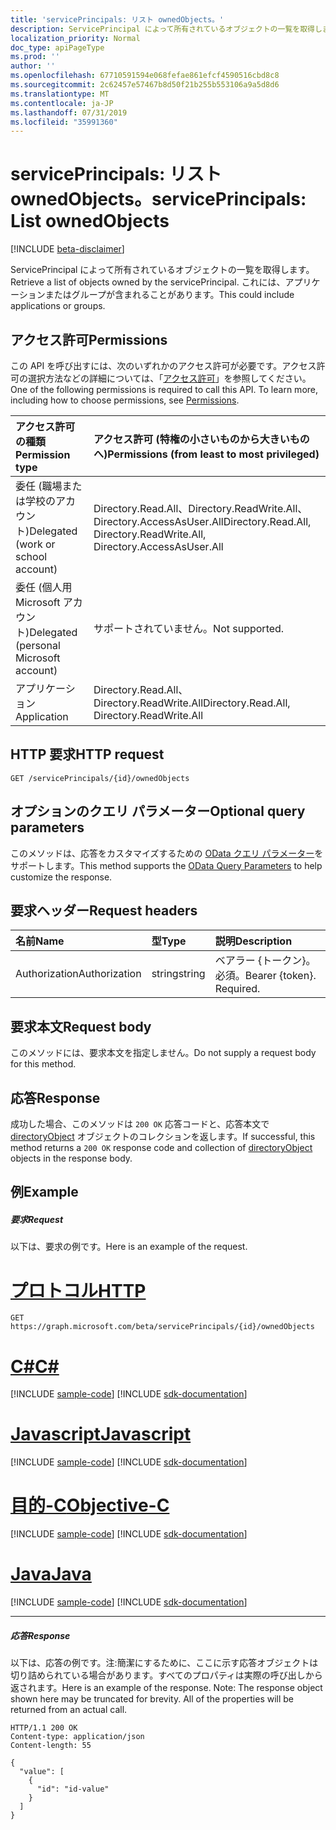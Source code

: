 ```yaml
---
title: 'servicePrincipals: リスト ownedObjects。'
description: ServicePrincipal によって所有されているオブジェクトの一覧を取得します。  これには、アプリケーションまたはグループが含まれることがあります。
localization_priority: Normal
doc_type: apiPageType
ms.prod: ''
author: ''
ms.openlocfilehash: 67710591594e068fefae861efcf4590516cbd8c8
ms.sourcegitcommit: 2c62457e57467b8d50f21b255b553106a9a5d8d6
ms.translationtype: MT
ms.contentlocale: ja-JP
ms.lasthandoff: 07/31/2019
ms.locfileid: "35991360"
---
```

# <a name="serviceprincipals-list-ownedobjects"></a><span data-ttu-id="3e3a6-104">servicePrincipals: リスト ownedObjects。</span><span class="sxs-lookup"><span data-stu-id="3e3a6-104">servicePrincipals: List ownedObjects</span></span>

[!INCLUDE [beta-disclaimer](../../includes/beta-disclaimer.md)]

<span data-ttu-id="3e3a6-105">ServicePrincipal によって所有されているオブジェクトの一覧を取得します。</span><span class="sxs-lookup"><span data-stu-id="3e3a6-105">Retrieve a list of objects owned by the servicePrincipal.</span></span>  <span data-ttu-id="3e3a6-106">これには、アプリケーションまたはグループが含まれることがあります。</span><span class="sxs-lookup"><span data-stu-id="3e3a6-106">This could include applications or groups.</span></span>

## <a name="permissions"></a><span data-ttu-id="3e3a6-107">アクセス許可</span><span class="sxs-lookup"><span data-stu-id="3e3a6-107">Permissions</span></span>
<span data-ttu-id="3e3a6-p103">この API を呼び出すには、次のいずれかのアクセス許可が必要です。アクセス許可の選択方法などの詳細については、「[アクセス許可](/graph/permissions-reference)」を参照してください。</span><span class="sxs-lookup"><span data-stu-id="3e3a6-p103">One of the following permissions is required to call this API. To learn more, including how to choose permissions, see [Permissions](/graph/permissions-reference).</span></span>

|<span data-ttu-id="3e3a6-110">アクセス許可の種類</span><span class="sxs-lookup"><span data-stu-id="3e3a6-110">Permission type</span></span>      | <span data-ttu-id="3e3a6-111">アクセス許可 (特権の小さいものから大きいものへ)</span><span class="sxs-lookup"><span data-stu-id="3e3a6-111">Permissions (from least to most privileged)</span></span>              |
|:--------------------|:---------------------------------------------------------|
|<span data-ttu-id="3e3a6-112">委任 (職場または学校のアカウント)</span><span class="sxs-lookup"><span data-stu-id="3e3a6-112">Delegated (work or school account)</span></span> | <span data-ttu-id="3e3a6-113">Directory.Read.All、Directory.ReadWrite.All、Directory.AccessAsUser.All</span><span class="sxs-lookup"><span data-stu-id="3e3a6-113">Directory.Read.All, Directory.ReadWrite.All, Directory.AccessAsUser.All</span></span>    |
|<span data-ttu-id="3e3a6-114">委任 (個人用 Microsoft アカウント)</span><span class="sxs-lookup"><span data-stu-id="3e3a6-114">Delegated (personal Microsoft account)</span></span> | <span data-ttu-id="3e3a6-115">サポートされていません。</span><span class="sxs-lookup"><span data-stu-id="3e3a6-115">Not supported.</span></span>    |
|<span data-ttu-id="3e3a6-116">アプリケーション</span><span class="sxs-lookup"><span data-stu-id="3e3a6-116">Application</span></span> | <span data-ttu-id="3e3a6-117">Directory.Read.All、Directory.ReadWrite.All</span><span class="sxs-lookup"><span data-stu-id="3e3a6-117">Directory.Read.All, Directory.ReadWrite.All</span></span> |

## <a name="http-request"></a><span data-ttu-id="3e3a6-118">HTTP 要求</span><span class="sxs-lookup"><span data-stu-id="3e3a6-118">HTTP request</span></span>
<!-- { "blockType": "ignored" } -->
```http
GET /servicePrincipals/{id}/ownedObjects
```
## <a name="optional-query-parameters"></a><span data-ttu-id="3e3a6-119">オプションのクエリ パラメーター</span><span class="sxs-lookup"><span data-stu-id="3e3a6-119">Optional query parameters</span></span>
<span data-ttu-id="3e3a6-120">このメソッドは、応答をカスタマイズするための [OData クエリ パラメーター](https://developer.microsoft.com/graph/docs/concepts/query_parameters)をサポートします。</span><span class="sxs-lookup"><span data-stu-id="3e3a6-120">This method supports the [OData Query Parameters](https://developer.microsoft.com/graph/docs/concepts/query_parameters) to help customize the response.</span></span>

## <a name="request-headers"></a><span data-ttu-id="3e3a6-121">要求ヘッダー</span><span class="sxs-lookup"><span data-stu-id="3e3a6-121">Request headers</span></span>
| <span data-ttu-id="3e3a6-122">名前</span><span class="sxs-lookup"><span data-stu-id="3e3a6-122">Name</span></span>       | <span data-ttu-id="3e3a6-123">型</span><span class="sxs-lookup"><span data-stu-id="3e3a6-123">Type</span></span> | <span data-ttu-id="3e3a6-124">説明</span><span class="sxs-lookup"><span data-stu-id="3e3a6-124">Description</span></span>|
|:-----------|:------|:----------|
| <span data-ttu-id="3e3a6-125">Authorization</span><span class="sxs-lookup"><span data-stu-id="3e3a6-125">Authorization</span></span>  | <span data-ttu-id="3e3a6-126">string</span><span class="sxs-lookup"><span data-stu-id="3e3a6-126">string</span></span>  | <span data-ttu-id="3e3a6-p104">ベアラー {トークン}。必須。</span><span class="sxs-lookup"><span data-stu-id="3e3a6-p104">Bearer {token}. Required.</span></span> |

## <a name="request-body"></a><span data-ttu-id="3e3a6-129">要求本文</span><span class="sxs-lookup"><span data-stu-id="3e3a6-129">Request body</span></span>
<span data-ttu-id="3e3a6-130">このメソッドには、要求本文を指定しません。</span><span class="sxs-lookup"><span data-stu-id="3e3a6-130">Do not supply a request body for this method.</span></span>

## <a name="response"></a><span data-ttu-id="3e3a6-131">応答</span><span class="sxs-lookup"><span data-stu-id="3e3a6-131">Response</span></span>

<span data-ttu-id="3e3a6-132">成功した場合、このメソッドは `200 OK` 応答コードと、応答本文で [directoryObject](../resources/directoryobject.md) オブジェクトのコレクションを返します。</span><span class="sxs-lookup"><span data-stu-id="3e3a6-132">If successful, this method returns a `200 OK` response code and collection of [directoryObject](../resources/directoryobject.md) objects in the response body.</span></span>
## <a name="example"></a><span data-ttu-id="3e3a6-133">例</span><span class="sxs-lookup"><span data-stu-id="3e3a6-133">Example</span></span>
##### <a name="request"></a><span data-ttu-id="3e3a6-134">要求</span><span class="sxs-lookup"><span data-stu-id="3e3a6-134">Request</span></span>
<span data-ttu-id="3e3a6-135">以下は、要求の例です。</span><span class="sxs-lookup"><span data-stu-id="3e3a6-135">Here is an example of the request.</span></span>

# <a name="httptabhttp"></a>[<span data-ttu-id="3e3a6-136">プロトコル</span><span class="sxs-lookup"><span data-stu-id="3e3a6-136">HTTP</span></span>](#tab/http)
<!-- {
  "blockType": "request",
  "name": "get_ownedobjects"
}-->
```http
GET https://graph.microsoft.com/beta/servicePrincipals/{id}/ownedObjects
```
# <a name="ctabcsharp"></a>[<span data-ttu-id="3e3a6-137">C#</span><span class="sxs-lookup"><span data-stu-id="3e3a6-137">C#</span></span>](#tab/csharp)
[!INCLUDE [sample-code](../includes/snippets/csharp/get-ownedobjects-csharp-snippets.md)]
[!INCLUDE [sdk-documentation](../includes/snippets/snippets-sdk-documentation-link.md)]

# <a name="javascripttabjavascript"></a>[<span data-ttu-id="3e3a6-138">Javascript</span><span class="sxs-lookup"><span data-stu-id="3e3a6-138">Javascript</span></span>](#tab/javascript)
[!INCLUDE [sample-code](../includes/snippets/javascript/get-ownedobjects-javascript-snippets.md)]
[!INCLUDE [sdk-documentation](../includes/snippets/snippets-sdk-documentation-link.md)]

# <a name="objective-ctabobjc"></a>[<span data-ttu-id="3e3a6-139">目的-C</span><span class="sxs-lookup"><span data-stu-id="3e3a6-139">Objective-C</span></span>](#tab/objc)
[!INCLUDE [sample-code](../includes/snippets/objc/get-ownedobjects-objc-snippets.md)]
[!INCLUDE [sdk-documentation](../includes/snippets/snippets-sdk-documentation-link.md)]

# <a name="javatabjava"></a>[<span data-ttu-id="3e3a6-140">Java</span><span class="sxs-lookup"><span data-stu-id="3e3a6-140">Java</span></span>](#tab/java)
[!INCLUDE [sample-code](../includes/snippets/java/get-ownedobjects-java-snippets.md)]
[!INCLUDE [sdk-documentation](../includes/snippets/snippets-sdk-documentation-link.md)]

---

##### <a name="response"></a><span data-ttu-id="3e3a6-141">応答</span><span class="sxs-lookup"><span data-stu-id="3e3a6-141">Response</span></span>
<span data-ttu-id="3e3a6-p105">以下は、応答の例です。注:簡潔にするために、ここに示す応答オブジェクトは切り詰められている場合があります。すべてのプロパティは実際の呼び出しから返されます。</span><span class="sxs-lookup"><span data-stu-id="3e3a6-p105">Here is an example of the response. Note: The response object shown here may be truncated for brevity. All of the properties will be returned from an actual call.</span></span>
<!-- {
  "blockType": "response",
  "truncated": true,
  "@odata.type": "microsoft.graph.directoryObject",
  "isCollection": true
} -->
```http
HTTP/1.1 200 OK
Content-type: application/json
Content-length: 55

{
  "value": [
    {
      "id": "id-value"
    }
  ]
}
```

<!-- uuid: 8fcb5dbc-d5aa-4681-8e31-b001d5168d79
2015-10-25 14:57:30 UTC -->
<!--
{
  "type": "#page.annotation",
  "description": "List ownedObjects",
  "keywords": "",
  "section": "documentation",
  "tocPath": "",
  "suppressions": [
  ]
}
-->
